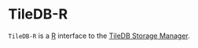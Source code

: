 # TileDB-R

`TileDB-R` is a [R](https://www.r-project.org/) interface to the [TileDB Storage Manager](http://tiledb.io). 

